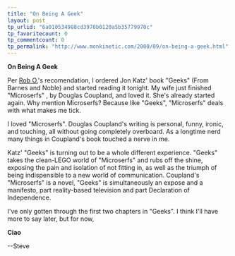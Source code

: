 ```yaml
---
title: "On Being A Geek"
layout: post
tp_urlid: "6a010534988cd3970b0120a5b35779970c"
tp_favoritecount: 0
tp_commentcount: 0
tp_permalink: "http://www.monkinetic.com/2000/09/on-being-a-geek.html"
---
```

<p><b><a name="mainHead1">On Being A Geek</a></b><br />
<p>Per <a href="http://bump.net">Rob O.</a>&#39;s recomendation, I ordered Jon Katz&#39; book &quot;Geeks&quot; (From Barnes and Noble) and started reading it tonight. My wife just finished &quot;Microserfs&quot; , by Douglas Coupland, and loved it. She&#39;s already started again. Why mention Microserfs? Because like &quot;Geeks&quot;, &quot;Microserfs&quot; deals with what makes me tick.<br />
<p>I loved &quot;Microserfs&quot;. Douglas Coupland&#39;s writing is personal, funny, ironic, and touching, all without going completely overboard. As a longtime nerd many things in Coupland&#39;s book touched a nerve in me.<br />
<p>Katz&#39; &quot;Geeks&quot; is turning out to be a whole different experience. &quot;Geeks&quot; takes the clean-LEGO world of &quot;Microserfs&quot; and rubs off the shine, exposing the pain and isolation of not fitting in, as well as the triumph of being indispensible to a new world of communication. Coupland&#39;s &quot;Microserfs&quot; is a novel, &quot;Geeks&quot; is simultaneously an expose and a manifesto, part reality-based television and part Declaration of Independence.<br />
<p>I&#39;ve only gotten through the first two chapters in &quot;Geeks&quot;. I think I&#39;ll have more to say later, but for now,<br />
<p><b><a name="mainHead2">Ciao</a></b><br />
<p>--Steve<br /></p></p></p></p></p></p></p>

